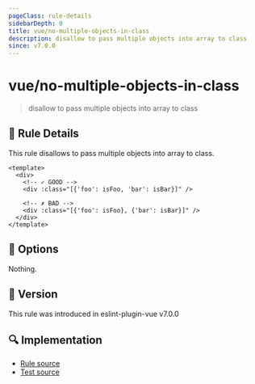 ```yaml
---
pageClass: rule-details
sidebarDepth: 0
title: vue/no-multiple-objects-in-class
description: disallow to pass multiple objects into array to class
since: v7.0.0
---
```

# vue/no-multiple-objects-in-class

<!-- end auto-generated rule header -->

> disallow to pass multiple objects into array to class

## :book: Rule Details

This rule disallows to pass multiple objects into array to class.  

<eslint-code-block :rules="{'vue/no-multiple-objects-in-class': ['error']}">

```vue
<template>
  <div>
    <!-- ✓ GOOD -->
    <div :class="[{'foo': isFoo, 'bar': isBar}]" />

    <!-- ✗ BAD -->
    <div :class="[{'foo': isFoo}, {'bar': isBar}]" />
  </div>
</template>
```

</eslint-code-block>

## :wrench: Options

Nothing.

## :rocket: Version

This rule was introduced in eslint-plugin-vue v7.0.0

## :mag: Implementation

- [Rule source](https://github.com/vuejs/eslint-plugin-vue/blob/master/lib/rules/no-multiple-objects-in-class.js)
- [Test source](https://github.com/vuejs/eslint-plugin-vue/blob/master/tests/lib/rules/no-multiple-objects-in-class.js)
